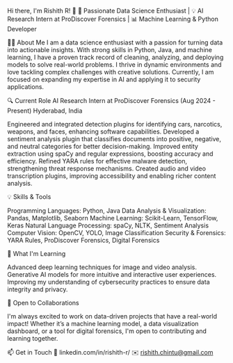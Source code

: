 Hi there, I'm Rishith R! 👋
🚀 Passionate Data Science Enthusiast | 💡 AI Research Intern at ProDiscover Forensics | 📊 Machine Learning & Python Developer

<!---
rishithchintu/rishithchintu is a ✨ special ✨ repository because its `README.md` (this file) appears on your GitHub profile.
You can click the Preview link to take a look at your changes.
--->
👨‍💻 About Me
I am a data science enthusiast with a passion for turning data into actionable insights. With strong skills in Python, Java, and machine learning, I have a proven track record of cleaning, analyzing, and deploying models to solve real-world problems. I thrive in dynamic environments and love tackling complex challenges with creative solutions. Currently, I am focused on expanding my expertise in AI and applying it to security applications.

🔍 Current Role
AI Research Intern at ProDiscover Forensics (Aug 2024 - Present)
Hyderabad, India

Engineered and integrated detection plugins for identifying cars, narcotics, weapons, and faces, enhancing software capabilities.
Developed a sentiment analysis plugin that classifies documents into positive, negative, and neutral categories for better decision-making.
Improved entity extraction using spaCy and regular expressions, boosting accuracy and efficiency.
Refined YARA rules for effective malware detection, strengthening threat response mechanisms.
Created audio and video transcription plugins, improving accessibility and enabling richer content analysis.


💡 Skills & Tools

Programming Languages: Python, Java
Data Analysis & Visualization: Pandas, Matplotlib, Seaborn
Machine Learning: Scikit-Learn, TensorFlow, Keras
Natural Language Processing: spaCy, NLTK, Sentiment Analysis
Computer Vision: OpenCV, YOLO, Image Classification
Security & Forensics: YARA Rules, ProDiscover Forensics, Digital Forensics


🧠 What I'm Learning

Advanced deep learning techniques for image and video analysis.
Generative AI models for more intuitive and interactive user experiences.
Improving my understanding of cybersecurity practices to ensure data integrity and privacy.


🌱 Open to Collaborations

I'm always excited to work on data-driven projects that have a real-world impact! Whether it’s a machine learning model, a data visualization dashboard, or a tool for digital forensics, I'm open to contributing and learning together.

📫 Get in Touch
💼 linkedin.com/in/rishith-r/
✉️ rishith.chintu@gmail.com
